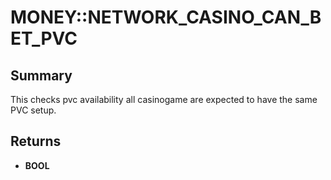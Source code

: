 # MONEY::NETWORK_CASINO_CAN_BET_PVC

## Summary
This checks pvc availability  all casinogame are expected to have the same PVC setup.

## Returns
* **BOOL**